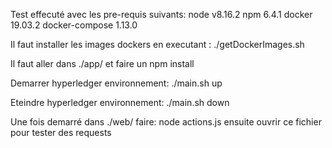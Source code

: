 Test effecuté avec les pre-requis suivants:
node v8.16.2
npm 6.4.1
docker 19.03.2
docker-compose  1.13.0

Il faut installer les images dockers en executant :
./getDockerImages.sh

Il faut aller dans ./app/ et faire un npm install

Demarrer hyperledger environnement:
./main.sh up

Eteindre hyperledger environnement:
./main.sh down


Une fois demarré dans ./web/
faire: node actions.js
ensuite ouvrir ce fichier pour tester des requests

